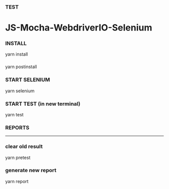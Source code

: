 ### TEST

# JS-Mocha-WebdriverIO-Selenium

### INSTALL
yarn install

### 
yarn postinstall

### START SELENIUM
yarn selenium

### START TEST (in new terminal)
yarn test   

### REPORTS
-----------------
### clear old result
yarn pretest

### generate new report
yarn report

